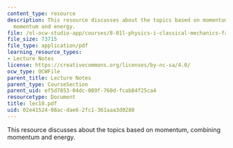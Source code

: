 ```yaml
---
content_type: resource
description: This resource discusses about the topics based on momentum, combining
  momentum and energy.
file: /ol-ocw-studio-app/courses/8-01l-physics-i-classical-mechanics-fall-2005/02e4152408acdae62fc1361aaa3d0280_lec18.pdf
file_size: 73715
file_type: application/pdf
learning_resource_types:
- Lecture Notes
license: https://creativecommons.org/licenses/by-nc-sa/4.0/
ocw_type: OCWFile
parent_title: Lecture Notes
parent_type: CourseSection
parent_uid: ef5d7853-04dc-089f-760d-fcab84f25ca4
resourcetype: Document
title: lec18.pdf
uid: 02e41524-08ac-dae6-2fc1-361aaa3d0280
---
```

This resource discusses about the topics based on momentum, combining momentum and energy.